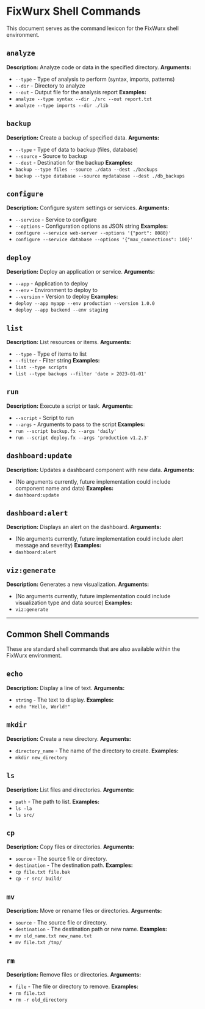 # FixWurx Shell Commands

This document serves as the command lexicon for the FixWurx shell environment.

## `analyze`
**Description:** Analyze code or data in the specified directory.
**Arguments:**
- `--type` - Type of analysis to perform (syntax, imports, patterns)
- `--dir` - Directory to analyze
- `--out` - Output file for the analysis report
**Examples:**
- `analyze --type syntax --dir ./src --out report.txt`
- `analyze --type imports --dir ./lib`

## `backup`
**Description:** Create a backup of specified data.
**Arguments:**
- `--type` - Type of data to backup (files, database)
- `--source` - Source to backup
- `--dest` - Destination for the backup
**Examples:**
- `backup --type files --source ./data --dest ./backups`
- `backup --type database --source mydatabase --dest ./db_backups`

## `configure`
**Description:** Configure system settings or services.
**Arguments:**
- `--service` - Service to configure
- `--options` - Configuration options as JSON string
**Examples:**
- `configure --service web-server --options '{"port": 8080}'`
- `configure --service database --options '{"max_connections": 100}'`

## `deploy`
**Description:** Deploy an application or service.
**Arguments:**
- `--app` - Application to deploy
- `--env` - Environment to deploy to
- `--version` - Version to deploy
**Examples:**
- `deploy --app myapp --env production --version 1.0.0`
- `deploy --app backend --env staging`

## `list`
**Description:** List resources or items.
**Arguments:**
- `--type` - Type of items to list
- `--filter` - Filter string
**Examples:**
- `list --type scripts`
- `list --type backups --filter 'date > 2023-01-01'`

## `run`
**Description:** Execute a script or task.
**Arguments:**
- `--script` - Script to run
- `--args` - Arguments to pass to the script
**Examples:**
- `run --script backup.fx --args 'daily'`
- `run --script deploy.fx --args 'production v1.2.3'`

## `dashboard:update`
**Description:** Updates a dashboard component with new data.
**Arguments:**
- (No arguments currently, future implementation could include component name and data)
**Examples:**
- `dashboard:update`

## `dashboard:alert`
**Description:** Displays an alert on the dashboard.
**Arguments:**
- (No arguments currently, future implementation could include alert message and severity)
**Examples:**
- `dashboard:alert`

## `viz:generate`
**Description:** Generates a new visualization.
**Arguments:**
- (No arguments currently, future implementation could include visualization type and data source)
**Examples:**
- `viz:generate`

---
## Common Shell Commands

These are standard shell commands that are also available within the FixWurx environment.

## `echo`
**Description:** Display a line of text.
**Arguments:**
- `string` - The text to display.
**Examples:**
- `echo "Hello, World!"`

## `mkdir`
**Description:** Create a new directory.
**Arguments:**
- `directory_name` - The name of the directory to create.
**Examples:**
- `mkdir new_directory`

## `ls`
**Description:** List files and directories.
**Arguments:**
- `path` - The path to list.
**Examples:**
- `ls -la`
- `ls src/`

## `cp`
**Description:** Copy files or directories.
**Arguments:**
- `source` - The source file or directory.
- `destination` - The destination path.
**Examples:**
- `cp file.txt file.bak`
- `cp -r src/ build/`

## `mv`
**Description:** Move or rename files or directories.
**Arguments:**
- `source` - The source file or directory.
- `destination` - The destination path or new name.
**Examples:**
- `mv old_name.txt new_name.txt`
- `mv file.txt /tmp/`

## `rm`
**Description:** Remove files or directories.
**Arguments:**
- `file` - The file or directory to remove.
**Examples:**
- `rm file.txt`
- `rm -r old_directory`
